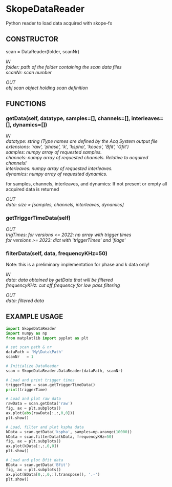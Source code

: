 # SkopeDataReader
Python reader to load data acquired with skope-fx


## CONSTRUCTOR
scan = DataReader(folder, scanNr)

*IN  
    folder:     path of the folder containing the scan data files  
    scanNr:     scan number*
    
*OUT  
    obj         scan object holding scan definition*

## FUNCTIONS
### getData(self, datatype, samples=[], channels=[], interleaves=[], dynamics=[])

*IN  
    datatype:     string (Type names are defined by the Acq System output file extensions: 'raw', 'phase', 'k', 'kspha', 'kcoco', 'Bfit', 'Gfit')  
    samples:      numpy array of requested samples.  
    channels:     numpy array of requested channels. Relative to acquired channels!   
    interleaves:  numpy array of requested interleaves.  
    dynamics:     numpy array of requested dynamics.*

for samples, channels, interleaves, and dynamics: If not present or empty all acquired data is returned

*OUT  
    data:         size = [samples, channels, interleaves, dynamics]*

### getTriggerTimeData(self)

*OUT  
    trigTimes:     for versions <= 2022: np array with trigger times   
                   for versions >= 2023: dict with 'triggerTimes' and 'flags'*
	
### filterData(self, data, frequencyKHz=50)

Note: this is a preliminary implementation for phase and k data only!

*IN  
	data: 		data obtained by getData that will be filtered  
	frequencyKHz:	cut off frequency for low pass filtering*

*OUT  
data:       filtered data*
	

## EXAMPLE USAGE

```python
import SkopeDataReader
import numpy as np
from matplotlib import pyplot as plt

# set scan path & nr
dataPath = 'My\Data\Path'
scanNr   = 1

# Initialize DataReader
scan = SkopeDataReader.DataReader(dataPath, scanNr)

# Load and print trigger times
triggerTime = scan.getTriggerTimeData()
print(triggerTime)

# Load and plot raw data
rawData = scan.getData('raw')
fig, ax = plt.subplots()
ax.plot(abs(rawData[:,:,0,0]))
plt.show()

# Load, filter and plot kspha data
kData = scan.getData('kspha', samples=np.arange(10000))
kData = scan.filterData(kData, frequencyKHz=50)
fig, ax = plt.subplots()
ax.plot(kData[:,:,0,0])
plt.show()

# Load and plot Bfit data
BData = scan.getData('Bfit')
fig, ax = plt.subplots()
ax.plot(BData[0,:,0,:].transpose(), '.-')
plt.show()
```


